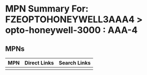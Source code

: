 



# MPN Summary For: FZEOPTOHONEYWELL3AAA4 > opto-honeywell-3000 : AAA-4

## MPNs
  

|MPN|Direct Links|Search Links|
| :--- | :--- | :--- |
||||
